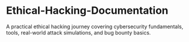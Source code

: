 # Ethical-Hacking-Documentation
A practical ethical hacking journey covering cybersecurity fundamentals, tools, real-world attack simulations, and bug bounty basics.

